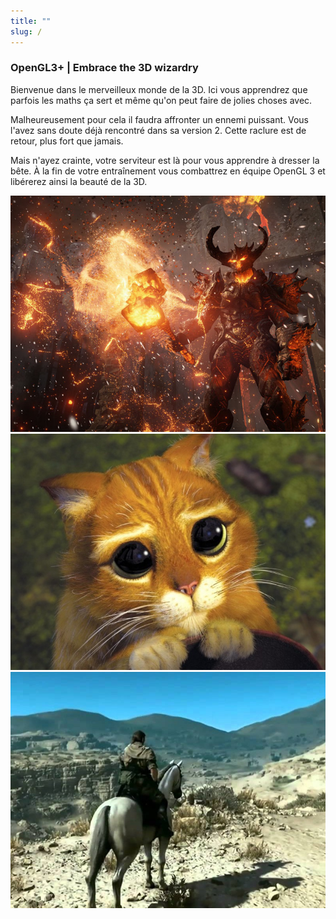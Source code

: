 ```yaml
---
title: ""
slug: /
---
```


### OpenGL3+ | Embrace the 3D wizardry

Bienvenue dans le merveilleux monde de la 3D. Ici vous apprendrez que parfois les maths ça sert et même qu'on peut faire de jolies choses avec.

Malheureusement pour cela il faudra affronter un ennemi puissant. Vous l'avez sans doute déjà rencontré dans sa version 2. Cette raclure est de retour, plus fort que jamais.

Mais n'ayez crainte, votre serviteur est là pour vous apprendre à dresser la bête. À la fin de votre entraînement vous combattrez en équipe OpenGL 3 et libérerez ainsi la beauté de la 3D.

<div class="image-container">

![](img/unreal_engine4.jpg)
![](img/chatpotte.jpg)
![](img/metalgear.jpg)

</div>